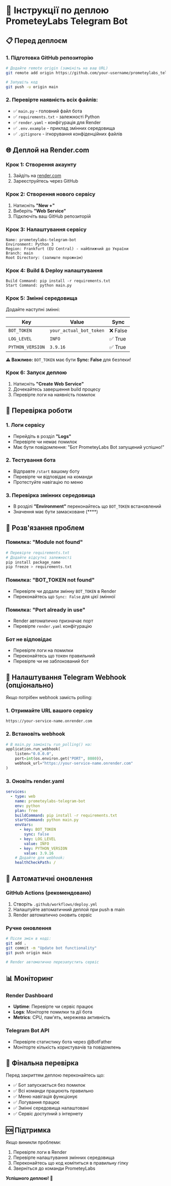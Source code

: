 # 🚀 Інструкції по деплою PrometeyLabs Telegram Bot

## 📋 Перед деплоєм

### 1. Підготовка GitHub репозиторію
```bash
# Додайте remote origin (замініть на ваш URL)
git remote add origin https://github.com/your-username/prometeylabs_telegram_bot.git

# Запушіть код
git push -u origin main
```

### 2. Перевірте наявність всіх файлів:
- ✅ `main.py` - головний файл бота
- ✅ `requirements.txt` - залежності Python
- ✅ `render.yaml` - конфігурація для Render
- ✅ `.env.example` - приклад змінних середовища
- ✅ `.gitignore` - ігнорування конфіденційних файлів

## 🌐 Деплой на Render.com

### Крок 1: Створення акаунту
1. Зайдіть на [render.com](https://render.com)
2. Зареєструйтесь через GitHub

### Крок 2: Створення нового сервісу
1. Натисніть **"New +"**
2. Виберіть **"Web Service"**
3. Підключіть ваш GitHub репозиторій

### Крок 3: Налаштування сервісу
```
Name: prometeylabs-telegram-bot
Environment: Python 3
Region: Frankfurt (EU Central) - найближчий до України
Branch: main
Root Directory: (залиште порожнім)
```

### Крок 4: Build & Deploy налаштування
```
Build Command: pip install -r requirements.txt
Start Command: python main.py
```

### Крок 5: Змінні середовища
Додайте наступні змінні:

| Key | Value | Sync |
|-----|-------|------|
| `BOT_TOKEN` | `your_actual_bot_token` | ❌ False |
| `LOG_LEVEL` | `INFO` | ✅ True |
| `PYTHON_VERSION` | `3.9.16` | ✅ True |

**⚠️ Важливо:** `BOT_TOKEN` має бути **Sync: False** для безпеки!

### Крок 6: Запуск деплою
1. Натисніть **"Create Web Service"**
2. Дочекайтесь завершення build процесу
3. Перевірте логи на наявність помилок

## 🔧 Перевірка роботи

### 1. Логи сервісу
- Перейдіть в розділ **"Logs"**
- Перевірте чи немає помилок
- Має бути повідомлення: "Бот PrometeyLabs Bot запущений успішно!"

### 2. Тестування бота
- Відправте `/start` вашому боту
- Перевірте чи відповідає на команди
- Протестуйте навігацію по меню

### 3. Перевірка змінних середовища
- В розділі **"Environment"** переконайтесь що `BOT_TOKEN` встановлений
- Значення має бути замасковане (****)

## 🚨 Розв'язання проблем

### Помилка: "Module not found"
```bash
# Перевірте requirements.txt
# Додайте відсутні залежності
pip install package_name
pip freeze > requirements.txt
```

### Помилка: "BOT_TOKEN not found"
- Перевірте чи додали змінну `BOT_TOKEN` в Render
- Переконайтесь що `Sync: False` для цієї змінної

### Помилка: "Port already in use"
- Render автоматично призначає порт
- Перевірте `render.yaml` конфігурацію

### Бот не відповідає
- Перевірте логи на помилки
- Переконайтесь що токен правильний
- Перевірте чи не заблокований бот

## 📱 Налаштування Telegram Webhook (опціонально)

Якщо потрібен webhook замість polling:

### 1. Отримайте URL вашого сервісу
```
https://your-service-name.onrender.com
```

### 2. Встановіть webhook
```python
# В main.py замініть run_polling() на:
application.run_webhook(
    listen="0.0.0.0",
    port=int(os.environ.get("PORT", 8080)),
    webhook_url="https://your-service-name.onrender.com"
)
```

### 3. Оновіть render.yaml
```yaml
services:
  - type: web
    name: prometeylabs-telegram-bot
    env: python
    plan: free
    buildCommand: pip install -r requirements.txt
    startCommand: python main.py
    envVars:
      - key: BOT_TOKEN
        sync: false
      - key: LOG_LEVEL
        value: INFO
      - key: PYTHON_VERSION
        value: 3.9.16
    # Додайте для webhook:
    healthCheckPath: /
```

## 🔄 Автоматичні оновлення

### GitHub Actions (рекомендовано)
1. Створіть `.github/workflows/deploy.yml`
2. Налаштуйте автоматичний деплой при push в main
3. Render автоматично оновить сервіс

### Ручне оновлення
```bash
# Після змін в коді:
git add .
git commit -m "Update bot functionality"
git push origin main

# Render автоматично перезапустить сервіс
```

## 📊 Моніторинг

### Render Dashboard
- **Uptime**: Перевірте чи сервіс працює
- **Logs**: Моніторте помилки та дії бота
- **Metrics**: CPU, пам'ять, мережева активність

### Telegram Bot API
- Перевірте статистику бота через @BotFather
- Моніторте кількість користувачів та повідомлень

## 🎯 Фінальна перевірка

Перед закриттям деплою переконайтесь що:

- ✅ Бот запускається без помилок
- ✅ Всі команди працюють правильно
- ✅ Меню навігація функціонує
- ✅ Логування працює
- ✅ Змінні середовища налаштовані
- ✅ Сервіс доступний з інтернету

## 🆘 Підтримка

Якщо виникли проблеми:
1. Перевірте логи в Render
2. Перевірте налаштування змінних середовища
3. Переконайтесь що код комітиться в правильну гілку
4. Зверніться до команди PrometeyLabs

**Успішного деплою! 🚀**
